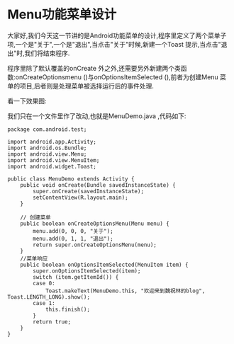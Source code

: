 # Menu功能菜单设计
大家好,我们今天这一节讲的是Android功能菜单的设计,程序里定义了两个菜单子项,一个是"关于",一个是"退出",当点击"关于"时候,新建一个Toast 提示,当点击"退出"时,我们将结束程序.


程序里除了默认覆盖的onCreate 外之外,还需要另外新建两个类函数:onCreateOptionsmenu ()与onOptionsItemSelected (),前者为创建Menu 菜单的项目,后者则是处理菜单被选择运行后的事件处理.


看一下效果图:






我们只在一个文件里作了改动,也就是MenuDemo.java ,代码如下:


```
package com.android.test;

import android.app.Activity;
import android.os.Bundle;
import android.view.Menu;
import android.view.MenuItem;
import android.widget.Toast;

public class MenuDemo extends Activity {
    public void onCreate(Bundle savedInstanceState) {
        super.onCreate(savedInstanceState);
        setContentView(R.layout.main);
    }

    // 创建菜单
    public boolean onCreateOptionsMenu(Menu menu) {
        menu.add(0, 0, 0, "关于");
        menu.add(0, 1, 1, "退出");
        return super.onCreateOptionsMenu(menu);
    }
    //菜单响应
    public boolean onOptionsItemSelected(MenuItem item) {
        super.onOptionsItemSelected(item);
        switch (item.getItemId()) {
        case 0:
            Toast.makeText(MenuDemo.this, "欢迎来到魏祝林的blog", Toast.LENGTH_LONG).show();
        case 1:
            this.finish();
        }
        return true;
    }
}
```